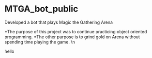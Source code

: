 # MTGA_bot_public
Developed a bot that plays Magic the Gathering Arena

*The purpose of this project was to continue practicing object oriented programming.
*The other purpose is to grind gold on Arena without spending time playing the game. \n

hello


